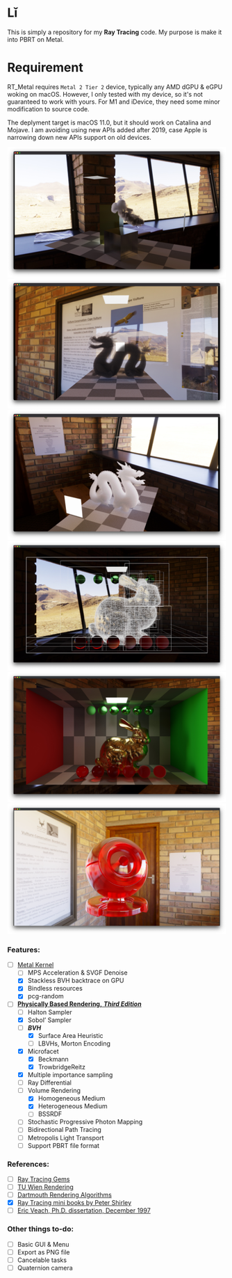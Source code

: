 # Lǐ
This is simply a repository for my **Ray Tracing** code. My purpose is make it into PBRT on Metal.

# Requirement
RT_Metal requires `Metal 2 Tier 2` device, typically any AMD dGPU & eGPU woking on macOS. However, I only tested with my device, so it's not guaranteed to work with yours. For M1 and iDevice, they need some minor modification to source code.

The deplyment target is macOS 11.0, but it should work on Catalina and Mojave. I am avoiding using new APIs added after 2019, case Apple is narrowing down new APIs support on old devices.

![](Captures/capture_r.jpg)
![](Captures/capture_q.jpg)
![](Captures/capture_p.jpg)
![](Captures/capture_o.jpg)
![](Captures/capture_n.jpg)
![](Captures/capture_k.jpg)

### Features:
- [ ] [Metal Kernel](https://developer.apple.com/documentation/metal)
    - [ ] MPS Acceleration & SVGF Denoise
    - [x] Stackless BVH backtrace on GPU
    - [x] Bindless resources
    - [x] pcg-random
   
- [ ] [**Physically Based Rendering,** __*Third Edition*__](http://www.pbr-book.org/)
    - [ ] Halton Sampler
    - [x] Sobol’ Sampler
    - [ ] ***BVH*** 
        - [x] Surface Area Heuristic
        - [ ] LBVHs, Morton Encoding
    - [x] Microfacet
        - [x] Beckmann
        - [x] TrowbridgeReitz
    - [x] Multiple importance sampling
    - [ ] Ray Differential
    - [ ] Volume Rendering
        - [x] Homogeneous Medium
        - [x] Heterogeneous Medium
        - [ ] BSSRDF
    - [ ] Stochastic Progressive Photon Mapping
    - [ ] Bidirectional Path Tracing
    - [ ] Metropolis Light Transport
    - [ ] Support PBRT file format 

 ### References:  

- [ ] [Ray Tracing Gems](https://www.realtimerendering.com/raytracinggems/)
- [ ] [TU Wien Rendering](https://www.cg.tuwien.ac.at/courses/Rendering/VU.SS2020.html)
- [ ] [Dartmouth Rendering Algorithms](https://cs87-dartmouth.github.io/syllabus/)
- [x] [Ray Tracing mini books by Peter Shirley](https://raytracing.github.io/)
- [ ] [Eric Veach, Ph.D. dissertation, December 1997](http://graphics.stanford.edu/papers/veach_thesis/)

### Other things to-do:
- [ ] Basic GUI & Menu
- [ ] Export as PNG file
- [ ] Cancelable tasks 
- [ ] Quaternion camera
